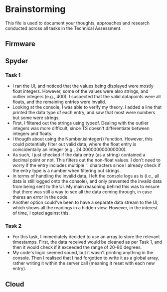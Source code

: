 # Brainstorming

This file is used to document your thoughts, approaches and research conducted across all tasks in the Technical Assessment.

## Firmware

## Spyder

### Task 1
- I ran the UI, and noticed that the values being displayed were mostly float integers. However, some of the values were also strings, and outlier integers (e.g., 400). I suspected that the valid datapoints were all floats, and the remaining entries were invalid.
- Looking at the console, I was able to verify my theory. I added a line that printed the data type of each entry, and saw that most were numbers but some were strings.
- First, I filtered out the strings using typeof. Dealing with the outlier integers was more difficult, since TS doesn't differentiate between integers and floats.
- I thougth about using the Number.isInteger() function. However, this could potentially filter out valid data, where the float entry is coincidentally an integer (e.g., 24.000000000000000).
- As such, I just checked if the data entry (as a string) contained a decimal point or not. This filters out the non-float values. I don't need to worry if the entry includes multiple '.' characters since I already check if the entry type is a number when filtering out strings.
- In terms of handling the invalid data, I left the console logs as is (i.e., all data is still logged onto the console), and only prevented the invalid data from being sent to the UI. My main reasoning behind this was to ensure that there was still a way to see all the data coming through, in case theres an error in the code.
- Another option could've been to have a separate data stream to the UI, which shows all the readings in a hidden view. However, in the interest of time, I opted against this.


### Task 2
- For this task, I immediately decided to use an array to store the relevant timestamps. First, the data received would be cleaned as per Task 1, and then it would check if it exceeded the range of 20-80 degrees. 
- My code's logic seemed sound, but it wasn't printing anything in the console. Then I realised that I had forgotten to write it as a global array, rather writing it within the server call (meaning it reset with each new entry).

## Cloud
